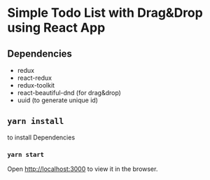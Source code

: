 # Simple Todo List with Drag&Drop using React App

## Dependencies

- redux
- react-redux
- redux-toolkit
- react-beautiful-dnd (for drag&drop)
- uuid (to generate unique id)

## `yarn install`

to install Dependencies

### `yarn start`

Open [http://localhost:3000](http://localhost:3000) to view it in the browser.
